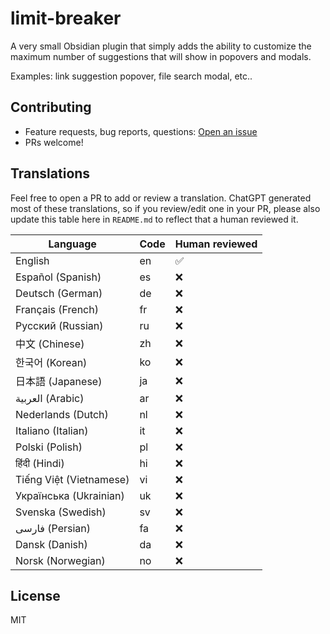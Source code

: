 # limit-breaker
A very small Obsidian plugin that simply adds the ability to customize the maximum number of suggestions that will show in popovers and modals.

Examples: link suggestion popover, file search modal, etc..

## Contributing
- Feature requests, bug reports, questions: [Open an issue](https://github.com/unxok/limit-breaker/issues/new)
- PRs welcome!

## Translations
Feel free to open a PR to add or review a translation. ChatGPT generated most of these translations, so if you review/edit one in your PR, please also update this table here in `README.md` to reflect that a human reviewed it.

| Language                | Code | Human reviewed |
| ----------------------- | ---- | -------------- |
| English                 | en   | ✅             |
| Español (Spanish)       | es   | ❌             |
| Deutsch (German)        | de   | ❌             |
| Français (French)       | fr   | ❌             |
| Русский (Russian)       | ru   | ❌             |
| 中文 (Chinese)          | zh   | ❌             |
| 한국어 (Korean)         | ko   | ❌             |
| 日本語 (Japanese)       | ja   | ❌             |
| العربية (Arabic)        | ar   | ❌             |
| Nederlands (Dutch)      | nl   | ❌             |
| Italiano (Italian)      | it   | ❌             |
| Polski (Polish)         | pl   | ❌             |
| हिंदी (Hindi)           | hi   | ❌             |
| Tiếng Việt (Vietnamese) | vi   | ❌             |
| Українська (Ukrainian)  | uk   | ❌             |
| Svenska (Swedish)       | sv   | ❌             |
| فارسی (Persian)         | fa   | ❌             |
| Dansk (Danish)          | da   | ❌             |
| Norsk (Norwegian)       | no   | ❌             |

## License
MIT
